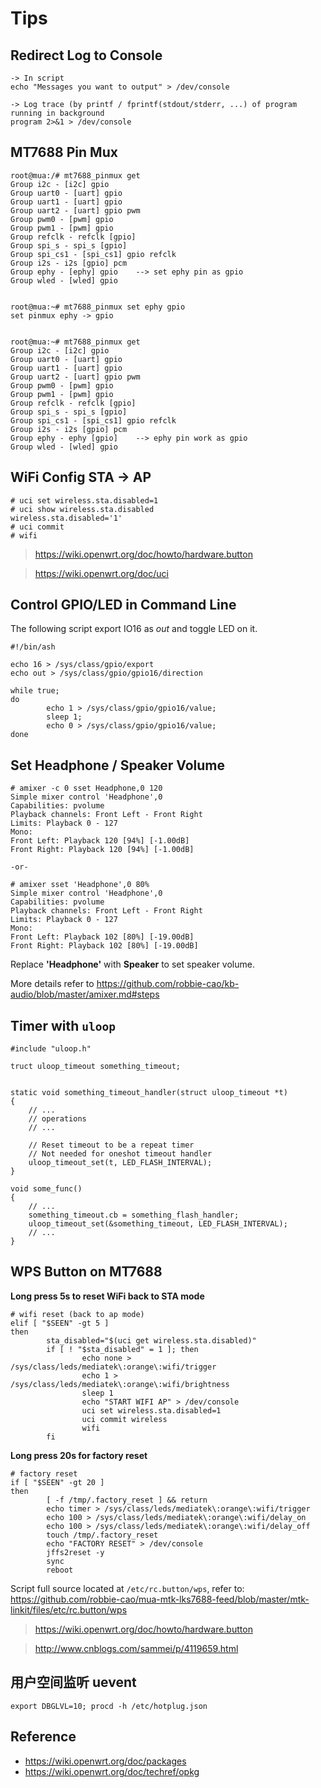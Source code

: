 # Tips

## Redirect Log to Console

```
-> In script
echo "Messages you want to output" > /dev/console

-> Log trace (by printf / fprintf(stdout/stderr, ...) of program running in background
program 2>&1 > /dev/console
```

## MT7688 Pin Mux

```
root@mua:/# mt7688_pinmux get
Group i2c - [i2c] gpio
Group uart0 - [uart] gpio
Group uart1 - [uart] gpio
Group uart2 - [uart] gpio pwm
Group pwm0 - [pwm] gpio
Group pwm1 - [pwm] gpio
Group refclk - refclk [gpio]
Group spi_s - spi_s [gpio]
Group spi_cs1 - [spi_cs1] gpio refclk
Group i2s - i2s [gpio] pcm
Group ephy - [ephy] gpio    --> set ephy pin as gpio
Group wled - [wled] gpio


root@mua:~# mt7688_pinmux set ephy gpio
set pinmux ephy -> gpio


root@mua:~# mt7688_pinmux get
Group i2c - [i2c] gpio
Group uart0 - [uart] gpio
Group uart1 - [uart] gpio
Group uart2 - [uart] gpio pwm
Group pwm0 - [pwm] gpio
Group pwm1 - [pwm] gpio
Group refclk - refclk [gpio]
Group spi_s - spi_s [gpio]
Group spi_cs1 - [spi_cs1] gpio refclk
Group i2s - i2s [gpio] pcm
Group ephy - ephy [gpio]    --> ephy pin work as gpio
Group wled - [wled] gpio
```

## WiFi Config STA -> AP

```
# uci set wireless.sta.disabled=1
# uci show wireless.sta.disabled
wireless.sta.disabled='1'
# uci commit
# wifi
```

> https://wiki.openwrt.org/doc/howto/hardware.button

> https://wiki.openwrt.org/doc/uci

## Control GPIO/LED in Command Line

The following script export IO16 as *out* and toggle LED on it.

```
#!/bin/ash

echo 16 > /sys/class/gpio/export
echo out > /sys/class/gpio/gpio16/direction

while true;
do
        echo 1 > /sys/class/gpio/gpio16/value;
        sleep 1;
        echo 0 > /sys/class/gpio/gpio16/value;
done
```

## Set Headphone / Speaker Volume

```
# amixer -c 0 sset Headphone,0 120
Simple mixer control 'Headphone',0
Capabilities: pvolume
Playback channels: Front Left - Front Right
Limits: Playback 0 - 127
Mono:
Front Left: Playback 120 [94%] [-1.00dB]
Front Right: Playback 120 [94%] [-1.00dB]

-or-

# amixer sset 'Headphone',0 80%
Simple mixer control 'Headphone',0
Capabilities: pvolume
Playback channels: Front Left - Front Right
Limits: Playback 0 - 127
Mono:
Front Left: Playback 102 [80%] [-19.00dB]
Front Right: Playback 102 [80%] [-19.00dB]
```

Replace **'Headphone'** with **Speaker** to set speaker volume.

More details refer to https://github.com/robbie-cao/kb-audio/blob/master/amixer.md#steps

## Timer with `uloop`

```
#include "uloop.h"

truct uloop_timeout something_timeout;


static void something_timeout_handler(struct uloop_timeout *t)
{
    // ...
    // operations
    // ...

    // Reset timeout to be a repeat timer
    // Not needed for oneshot timeout handler
    uloop_timeout_set(t, LED_FLASH_INTERVAL);
}

void some_func()
{
    // ...
    something_timeout.cb = something_flash_handler;
    uloop_timeout_set(&something_timeout, LED_FLASH_INTERVAL);
    // ...
}
```

## WPS Button on MT7688

**Long press 5s to reset WiFi back to STA mode**

```
# wifi reset (back to ap mode)
elif [ "$SEEN" -gt 5 ]
then
        sta_disabled="$(uci get wireless.sta.disabled)"
        if [ ! "$sta_disabled" = 1 ]; then
                echo none > /sys/class/leds/mediatek\:orange\:wifi/trigger
                echo 1 > /sys/class/leds/mediatek\:orange\:wifi/brightness
                sleep 1
                echo "START WIFI AP" > /dev/console
                uci set wireless.sta.disabled=1
                uci commit wireless
                wifi
        fi
```

**Long press 20s for factory reset**

```
# factory reset
if [ "$SEEN" -gt 20 ]
then
        [ -f /tmp/.factory_reset ] && return
        echo timer > /sys/class/leds/mediatek\:orange\:wifi/trigger
        echo 100 > /sys/class/leds/mediatek\:orange\:wifi/delay_on
        echo 100 > /sys/class/leds/mediatek\:orange\:wifi/delay_off
        touch /tmp/.factory_reset
        echo "FACTORY RESET" > /dev/console
        jffs2reset -y
        sync
        reboot
```

Script full source located at `/etc/rc.button/wps`, refer to: https://github.com/robbie-cao/mua-mtk-lks7688-feed/blob/master/mtk-linkit/files/etc/rc.button/wps

> https://wiki.openwrt.org/doc/howto/hardware.button

> http://www.cnblogs.com/sammei/p/4119659.html

## 用户空间监听 uevent

```
export DBGLVL=10; procd -h /etc/hotplug.json
```

## Reference

- https://wiki.openwrt.org/doc/packages
- https://wiki.openwrt.org/doc/techref/opkg
